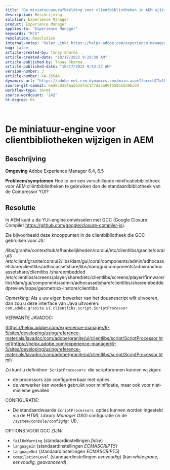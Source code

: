 ```yaml
---
title: "De miniatuuuuuurafbeelding voor clientbibliotheken in AEM wijzigen"
description: Beschrijving
solution: Experience Manager
product: Experience Manager
applies-to: "Experience Manager"
keywords: "KCS"
resolution: Resolution
internal-notes: "Helpx Link: https://helpx.adobe.com/experience-manager/kb/how-to-change-the-minification-engine-for-client-libraries-in-AEM.html"
bug: false
article-created-by: Tanay Sharma .
article-created-date: "10/17/2022 9:29:38 AM"
article-published-by: Tanay Sharma .
article-published-date: "10/17/2022 9:43:22 AM"
version-number: 3
article-number: KA-16544
dynamics-url: "https://adobe-ent.crm.dynamics.com/main.aspx?forceUCI=1&pagetype=entityrecord&etn=knowledgearticle&id=f9670338-fe4d-ed11-bba2-0022480868ff"
source-git-commit: bed0c935faadb3dfdc177d25a90f550565b963d4
workflow-type: tm+mt
source-wordcount: '242'
ht-degree: 0%

---
```


# De miniatuur-engine voor clientbibliotheken wijzigen in AEM

## Beschrijving

<b>Omgeving</b>
Adobe Experience Manager 6.4, 6.5


<b>Probleem/symptomen</b>
Hoe te om een verschillende minificatiebibliotheek voor AEM cliëntbibliotheken te gebruiken dan de standaardbibliotheek van de Compressor YUI?


## Resolutie


In AEM kunt u de YUI-engine omwisselen met GCC (Google Closure Compiler https://github.com/google/closure-compiler-js).

Zie bijvoorbeeld deze knooppunten in de clientbibliotheek die GCC gebruiken voor JS:

/libs/granite/contexthub/afhankelijkheden/coralui/etc/clientlibs/granite/coralui3 /etc/client/granite/coralui2/libs/dam/gui/coral/components/admin/adhocassetshare/clientlibs/adhocassetshare/libs/dam/gui/components/admin/adhocassetshare/clientlibs /shareembedded /etc/clientlibs/screens/player/shared/etc/clientlibs/screens/player/firmware/libs/dam/gui/components/admin/adhocassetshare/clientlibs/shareembeddedpreview/apps/geometrixx-instore/clientlibs



*Opmerking:* Als u uw eigen bewerker van het douanescript wilt uitvoeren, dan zou u deze interface van Java uitvoeren:
`com.adobe.granite.ui.clientlibs.script.ScriptProcessor`



VERWANTE JAVADOC:

[https://helpx.adobe.com/experience-manager/6-5/sites/developing/using/reference-materials/javadoc/com/adobe/granite/ui/clientlibs/script/ScriptProcessor.html](https://helpx.adobe.com/experience-manager/6-5/sites/developing/using/reference-materials/javadoc/com/adobe/granite/ui/clientlibs/script/ScriptProcessor.html)

Zo kunt u definiëren` ScriptProcessors `die scriptbronnen kunnen wijzigen:

- de processors zijn configureerbaar met opties
- de verwerker kan worden gebruikt voor minificatie, maar ook voor niet-minieme gevallen




CONFIGURATIE:

- De standaardwaarde `ScriptProcessors `opties kunnen worden ingesteld via de *HTML Library Manager OSGi* configuratie (in de `/system/console/configMgr` UI).




OPTIONS VOOR GCC ZIJN:

- `failOnWarning` (standaardinstellingen *false*)
- `languageIn` (standaardinstellingen *ECMASCRIPT5*)
- `languageOut` (standaardinstellingen *ECMASCRIPT5*)
- `compilationLevel` (standaardinstellingen *eenvoudig*) (kan *whitespace*, *eenvoudig*, *geavanceerd*)

